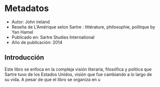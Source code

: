# Metadatos
- Autor: John ireland
- Reseña de L'Amérique selon Sartre : littérature, philosophie, politique by Yan Hamel
- Publicado en: Sartre Studies International
- Año de publicación: 2014

## Introducción
Este libro se enfoca en la compleja visión literaria, filosófica y politica que Sartre tuvo de los Estados Unidos, visión que fue cambiando a lo largo de su vida. A pesar de que el libro se organiza en u

